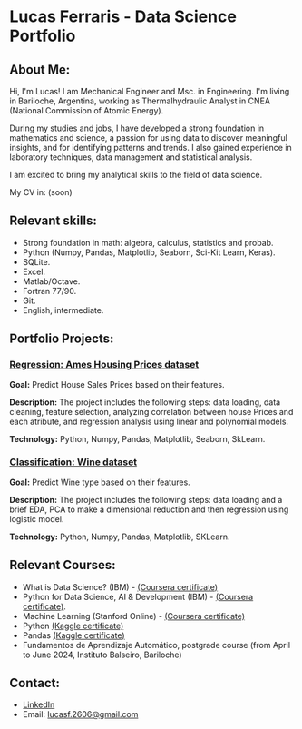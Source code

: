 # Lucas Ferraris - Data Science Portfolio
## About Me:
Hi, I'm Lucas! I am Mechanical Engineer and Msc. in Engineering. I'm living in Bariloche, Argentina, working as Thermalhydraulic Analyst in CNEA (National Commission of Atomic Energy).

During my studies and jobs, I have developed a strong foundation in mathematics and science, a passion for using data to discover meaningful insights, and for identifying patterns and trends. I also gained experience in laboratory techniques, data management and statistical analysis.

I am excited to bring my analytical skills to the field of data science.

My CV in: (soon)

## Relevant skills:
* Strong foundation in math: algebra, calculus, statistics and probab. 
* Python (Numpy, Pandas, Matplotlib, Seaborn, Sci-Kit Learn, Keras).
* SQLite.
* Excel.
* Matlab/Octave.
* Fortran 77/90.
* Git.
* English, intermediate.

## Portfolio Projects:

### [Regression: Ames Housing Prices dataset](https://github.com/lucasf26/Ames_Housing_Prices-Regression)

**Goal:** Predict House Sales Prices based on their features.

**Description:** The project includes the following steps: data loading, data cleaning, feature selection, analyzing correlation between house Prices and each atribute, and regression analysis using linear and polynomial models.

**Technology:** Python, Numpy, Pandas, Matplotlib, Seaborn, SkLearn.

### [Classification: Wine dataset](https://github.com/lucasf26/Wine-Classification)

**Goal:** Predict Wine type based on their features.

**Description:** The project includes the following steps: data loading and a brief EDA, PCA to make a dimensional reduction and then regression using logistic model.

**Technology:** Python, Numpy, Pandas, Matplotlib, SKLearn. 

## Relevant Courses:
* What is Data Science? (IBM) - [(Coursera certificate)](https://coursera.org/share/b225eee19a7e167450261610a4803ff5)
* Python for Data Science, AI & Development (IBM) - [(Coursera certificate)](https://coursera.org/share/b225eee19a7e167450261610a4803ff5).
* Machine Learning (Stanford Online) - [(Coursera certificate)](https://coursera.org/share/7ada6bf0fb150fa30fa601287d1142e0)
* Python [(Kaggle certificate)](https://www.kaggle.com/learn/certification/lucasferraris/python)
* Pandas [(Kaggle certificate)](https://www.kaggle.com/learn/certification/lucasferraris/pandas)
* Fundamentos de Aprendizaje Automático, postgrade course (from April to June 2024, Instituto Balseiro, Bariloche)

## Contact:
- [LinkedIn](https://www.linkedin.com/in/lucas-ferraris-0a0823a3/)
- Email: lucasf.2606@gmail.com
